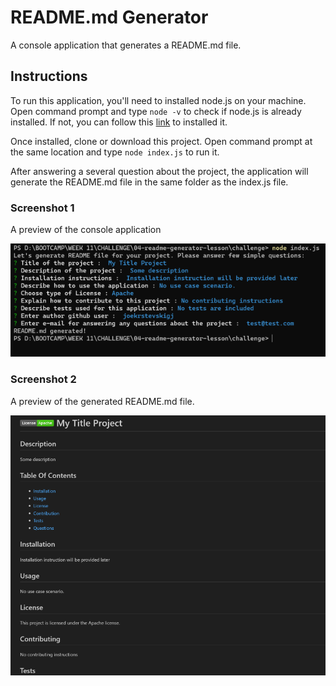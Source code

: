 # README.md Generator
A console application that generates a README.md file.

## Instructions
To run this application, you'll need to installed node.js on your machine. Open command prompt and type `node -v` to check if node.js is already installed. If not, you can follow this [link](https://nodejs.org/en) to installed it.

Once installed, clone or download this project. Open command prompt at the same location and type `node index.js` to run it.

After answering a several question about the project, the application will generate the README.md file in the same folder as the index.js file.

### Screenshot 1 ###
A preview of the console application

![Screenshot 1](./assets/Screenshot_1.png)

### Screenshot 2 ###
A preview of the generated README.md file.

![Screenshot 2](./assets/Screenshot_2.png)

